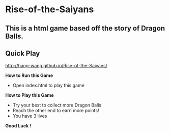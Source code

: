 # Rise-of-the-Saiyans
## This is a html game based off the story of Dragon Balls.
**Quick Play**
------
http://hang-wang.github.io/Rise-of-the-Saiyans/

**How to Run this Game**
- Open index.html to play this game

**How to Play this Game**

- Try your best to collect more Dragon Balls
- Reach the other end to earn more points!
- You have 3 lives



**Good Luck !**
